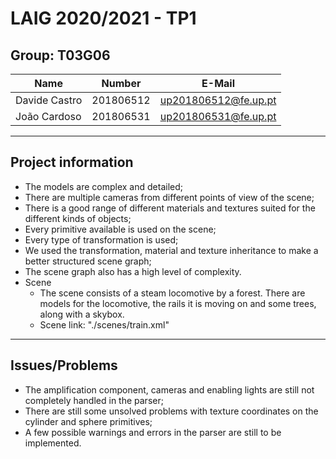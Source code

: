 # LAIG 2020/2021 - TP1

## Group: T03G06

| Name             | Number    | E-Mail               |
| ---------------- | --------- | -------------------- |
| Davide Castro    | 201806512 | up201806512@fe.up.pt |
| João Cardoso     | 201806531 | up201806531@fe.up.pt |

----
## Project information

- The models are complex and detailed;
- There are multiple cameras from different points of view of the scene;
- There is a good range of different materials and textures suited for the different kinds of objects;
- Every primitive available is used on the scene;
- Every type of transformation is used;
- We used the transformation, material and texture inheritance to make a better structured scene graph;
- The scene graph also has a high level of complexity.
- Scene
  - The scene consists of a steam locomotive by a forest. There are models for the locomotive, the rails it is moving on and some trees, along with a skybox.
  - Scene link: "./scenes/train.xml"
----
## Issues/Problems

- The amplification component, cameras and enabling lights are still not completely handled in the parser;
- There are still some unsolved problems with texture coordinates on the cylinder and sphere primitives;
- A few possible warnings and errors in the parser are still to be implemented.